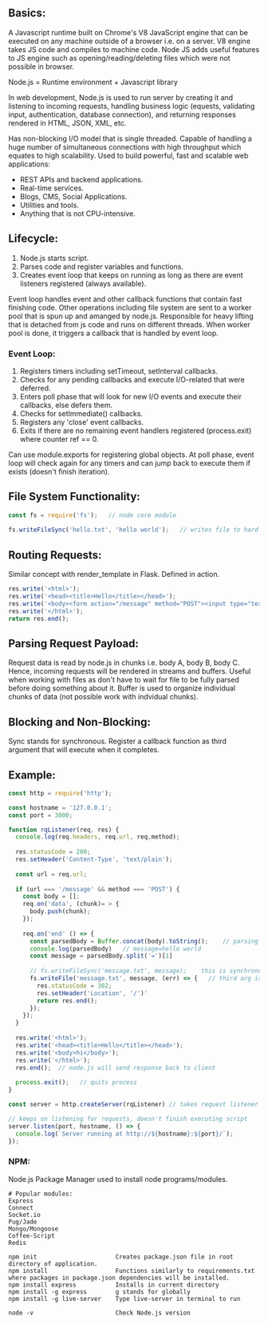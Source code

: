 ## Basics:
A Javascript runtime built on Chrome's V8 JavaScript engine that can be executed on any machine outside of a browser i.e. on a server. V8 engine takes JS code and compiles to machine code. Node JS adds useful features to JS engine such as opening/reading/deleting files which were not possible in browser.

Node.js = Runtime environment + Javascript library

In web development, Node.js is used to run server by creating it and listening to incoming requests, handling business logic (equests, validating input, authentication, database connection), and returning responses rendered in HTML, JSON, XML, etc.

Has non-blocking I/O model that is single threaded. Capable of handling a huge number of simultaneous connections with high
throughput which equates to high scalability. Used to build powerful, fast and scalable web applications:
- REST APIs and backend applications.
- Real-time services.
- Blogs, CMS, Social Applications.
- Utilities and tools.
- Anything that is not CPU-intensive.

## Lifecycle:
1) Node.js starts script.
2) Parses code and register variables and functions.
3) Creates event loop that keeps on running as long as there are event listeners registered (always available).

Event loop handles event and other callback functions that contain fast finishing code. Other operations including file system are sent to a worker pool that is spun up and amanged by node.js. Responsible for heavy lifting that is detached from js code and runs on different threads. When worker pool is done, it triggers a callback that is handled by event loop.

### Event Loop:
1) Registers timers including setTimeout, setInterval callbacks.
2) Checks for any pending callbacks and execute I/O-related that were deferred.
3) Enters poll phase that will look for new I/O events and execute their callbacks, else defers them.
4) Checks for setImmediate() callbacks.
5) Registers any 'close' event callbacks.
6) Exits if there are no remaining event handlers registered (process.exit) where counter ref == 0.

Can use module.exports for registering global objects.
At poll phase, event loop will check again for any timers and can jump back to execute them if exists (doesn't finish iteration).

## File System Functionality:

```javascript
const fs = require('fs');   // node core module 
  
fs.writeFileSync('hello.txt', 'hello world');   // writes file to hard drive
```

## Routing Requests:
Similar concept with render_template in Flask. Defined in action.

```javascript
res.write('<html>');
res.write('<head><title>Hello</title></head>');
res.write('<body><form action="/message" method="POST"><input type="text" name="message"</form></body>');
res.write('</html>');
return res.end();
```

## Parsing Request Payload:
Request data is read by node.js in chunks i.e. body A, body B, body C. Hence, incoming requests will be rendered in streams and buffers. Useful when working with files as don't have to wait for file to be fully parsed before doing something about it. Buffer is used to organize individual chunks of data (not possible work with indvidual chunks).

## Blocking and Non-Blocking:
Sync stands for synchronous. Register a callback function as third argument that will execute when it completes.

## Example:
```javascript
const http = require('http');

const hostname = '127.0.0.1';
const port = 3000;

function rqListener(req, res) {
  console.log(req.headers, req.url, req,method);
  
  res.statusCode = 200;
  res.setHeader('Content-Type', 'text/plain');
  
  const url = req.url;
  
  if (url === '/message' && method === 'POST') {
    const body = [];  
    req.on('data', (chunk)= > {       
      body.push(chunk);      
    });
    
    req.on('end' () => {
      const parsedBody = Buffer.concat(body).toString();    // parsing request bodies
      console.log(parsedBody)   // message=hello world
      const message = parsedBody.split('=')[1]
      
      // fs.writeFileSync('message.txt', message);    this is synchronous and hence, code blocking
      fs.writeFile('message.txt', message, (err) => {   // third arg is callback function that executes when it is done
        res.statusCode = 302;
        res.setHeader('Location', '/')'
        return res.end();
      });
    });
  }
  
  res.write('<html>');
  res.write('<head><title>Hello</title></head>');
  res.write('<body>hi</body>');
  res.write('</html>');
  res.end();  // node.js will send response back to client
  
  process.exit();   // quits process
}

const server = http.createServer(rqListener) // takes request listener as arg that will execute for every incoming request

// keeps on listening for requests, doesn't finish executing script
server.listen(port, hostname, () => {
  console.log(`Server running at http://${hostname}:${port}/`);
});
```

### NPM:
Node.js Package Manager used to install node programs/modules.

```
# Popular modules:
Express
Connect
Socket.io
Pug/Jade
Mongo/Mongoose
Coffee-Script
Redis

npm init                      Creates package.json file in root directory of application.
npm install                   Functions similarly to requirements.txt where packages in package.json dependencies will be installed.
npm install express           Installs in current directory
npm install -g express        g stands for globally
npm install -g live-server    Type live-server in terminal to run

node -v                       Check Node.js version
```


